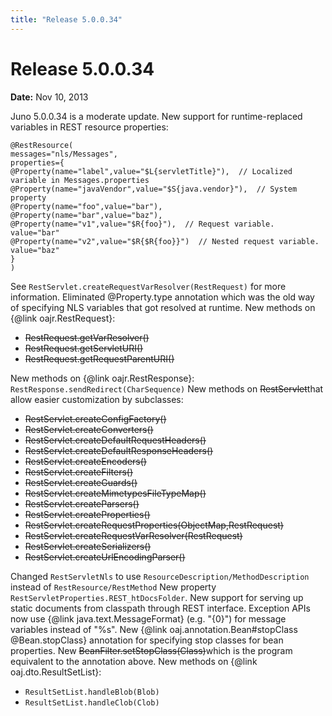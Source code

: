 ```yaml
---
title: "Release 5.0.0.34"
---
```


# Release 5.0.0.34

**Date:** Nov 10, 2013

Juno 5.0.0.34 is a moderate update.
New support for runtime-replaced variables in REST resource properties:

```text
@RestResource(
messages="nls/Messages",
properties={
@Property(name="label",value="$L{servletTitle}"),  // Localized variable in Messages.properties
@Property(name="javaVendor",value="$S{java.vendor}"),  // System property
@Property(name="foo",value="bar"),
@Property(name="bar",value="baz"),
@Property(name="v1",value="$R{foo}"),  // Request variable. value="bar"
@Property(name="v2",value="$R{$R{foo}}")  // Nested request variable. value="baz"
}
)
```


See `RestServlet.createRequestVarResolver(RestRequest)` for more information.
Eliminated @Property.type annotation which was the old way of specifying NLS variables that got resolved at runtime.
New methods on \{@link oajr.RestRequest\}:
- ~~RestRequest.getVarResolver()~~
- ~~RestRequest.getServletURI()~~
- ~~RestRequest.getRequestParentURI()~~

New methods on \{@link oajr.RestResponse\}:
`RestResponse.sendRedirect(CharSequence)`
New methods on ~~RestServlet~~that allow easier customization by subclasses:
- ~~RestServlet.createConfigFactory()~~
- ~~RestServlet.createConverters()~~
- ~~RestServlet.createDefaultRequestHeaders()~~
- ~~RestServlet.createDefaultResponseHeaders()~~
- ~~RestServlet.createEncoders()~~
- ~~RestServlet.createFilters()~~
- ~~RestServlet.createGuards()~~
- ~~RestServlet.createMimetypesFileTypeMap()~~
- ~~RestServlet.createParsers()~~
- ~~RestServlet.createProperties()~~
- ~~RestServlet.createRequestProperties(ObjectMap,RestRequest)~~
- ~~RestServlet.createRequestVarResolver(RestRequest)~~
- ~~RestServlet.createSerializers()~~
- ~~RestServlet.createUrlEncodingParser()~~

Changed `RestServletNls` to use `ResourceDescription/MethodDescription`
instead of `RestResource/RestMethod`
New property `RestServletProperties.REST_htDocsFolder`.
New support for serving up static documents from classpath through REST interface.
Exception APIs now use \{@link java.text.MessageFormat\} (e.g. "\{0\}") for message variables instead of "%s".
New \{@link oaj.annotation.Bean#stopClass @Bean.stopClass\} annotation for specifying stop classes for bean properties.
New ~~BeanFilter.setStopClass(Class)~~which is the program equivalent to the annotation above.
New methods on \{@link oaj.dto.ResultSetList\}:
- `ResultSetList.handleBlob(Blob)`
- `ResultSetList.handleClob(Clob)`
